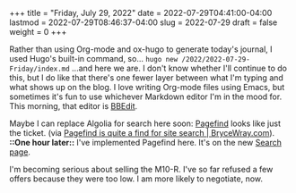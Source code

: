 +++
title = "Friday, July 29, 2022"
date = 2022-07-29T04:41:00-04:00
lastmod = 2022-07-29T08:46:37-04:00
slug = 2022-07-29
draft = false
weight = 0
+++

Rather than using Org-mode and ox-hugo to generate today's journal, I used Hugo's built-in command, so... `hugo new /2022/2022-07-29-Friday/index.md` ...and here we are. I don't know whether I'll continue to do this, but I do like that there's one fewer layer between what I'm typing and what shows up on the blog. I love writing Org-mode files using Emacs, but sometimes it's fun to use whichever Markdown editor I'm in the mood for. This morning, that editor is [BBEdit](https://www.barebones.com/products/bbedit/).

Maybe I can replace Algolia for search here soon: [Pagefind](https://pagefind.app/) looks like just the ticket. (via [Pagefind is quite a find for site search | BryceWray.com](https://www.brycewray.com/posts/2022/07/pagefind-quite-find-site-search/)). ****::One hour later::**** I've implemented Pagefind here. It's on the new [Search page](/searc/).

I'm becoming serious about selling the M10-R. I've so far refused a few offers because they were too low. I am more likely to negotiate, now.

[//]: # "Exported with love from a post written in Org mode"
[//]: # "- https://github.com/kaushalmodi/ox-hugo"
